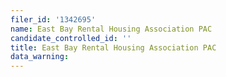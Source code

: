 ```yaml
---
filer_id: '1342695'
name: East Bay Rental Housing Association PAC
candidate_controlled_id: ''
title: East Bay Rental Housing Association PAC
data_warning: 
---
```


